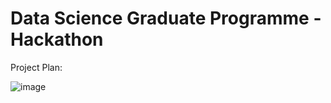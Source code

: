 # Data Science Graduate Programme - Hackathon

Project Plan:

![image](https://github.com/Lef-N/data-sci-y2-mod3/assets/152979958/1ae5fdd5-b33c-41bf-954f-5653c14c5dea)
